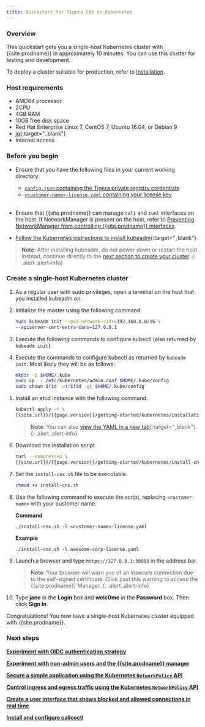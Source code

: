 ```yaml
---
title: Quickstart for Tigera CNX on Kubernetes
---
```



### Overview

This quickstart gets you a single-host Kubernetes cluster with {{site.prodname}}
in approximately 10 minutes. You can use this cluster for testing and development.

To deploy a cluster suitable for production, refer to [Installation](/{{page.version}}/getting-started/kubernetes/installation/).


### Host requirements

- AMD64 processor
- 2CPU
- 4GB RAM
- 10GB free disk space
- Red Hat Enterprise Linux 7, CentOS 7, Ubuntu 16.04, or Debian 9
- [jq](https://stedolan.github.io/jq/download/){:target="_blank"}
- Internet access


### Before you begin

- Ensure that you have the following files in your current working directory:
  - [`config.json` containing the Tigera private registry credentials](/{{page.version}}/getting-started/#obtain-the-private-registry-credentials)
  - [`<customer-name>-license.yaml` containing your license key](/{{page.version}}/getting-started/#obtain-a-license-key)
<br><br>

- Ensure that {{site.prodname}} can manage `cali` and `tunl` interfaces on the host.
  If NetworkManager is present on the host, refer to
  [Preventing NetworkManager from controlling {{site.prodname}} interfaces](../../usage/troubleshooting/#prevent-networkmanager-from-controlling-cnx-interfaces).

- [Follow the Kubernetes instructions to install kubeadm](https://kubernetes.io/docs/setup/independent/install-kubeadm/){:target="_blank"}.

> **Note**: After installing kubeadm, do not power down or restart
the host. Instead, continue directly to the
[next section to create your cluster](#create-a-single-host-kubernetes-cluster).
{: .alert .alert-info}

### Create a single-host Kubernetes cluster

1. As a regular user with sudo privileges, open a terminal on the host that
   you installed kubeadm on.

1. Initialize the master using the following command.

   ```bash
   sudo kubeadm init --pod-network-cidr=192.168.0.0/16 \
   --apiserver-cert-extra-sans=127.0.0.1
   ```

1. Execute the following commands to configure kubectl (also returned by
   `kubeadm init`).

1. Execute the commands to configure kubectl as returned by
   `kubeadm init`. Most likely they will be as follows:

   ```bash
   mkdir -p $HOME/.kube
   sudo cp -i /etc/kubernetes/admin.conf $HOME/.kube/config
   sudo chown $(id -u):$(id -g) $HOME/.kube/config
   ```
1. Install an etcd instance with the following command.

   ```bash
   kubectl apply -f \
   {{site.url}}/{{page.version}}/getting-started/kubernetes/installation/hosted/etcd.yaml
   ```

   > **Note**: You can also
   > [view the YAML in a new tab]({{site.url}}/{{page.version}}/getting-started/kubernetes/installation/hosted/etcd.yaml){:target="_blank"}.
   {: .alert .alert-info}

1. Download the installation script.

   ```bash
   curl --compressed \
   {{site.url}}/{{page.version}}/getting-started/kubernetes/install-cnx.sh -O
   ```

1. Set the `install-cnx.sh` file to be executable.

   ```bash
   chmod +x install-cnx.sh
   ```
1. Use the following command to execute the script, replacing `<customer-name>`
   with your customer name.

   **Command**
   ```
   ./install-cnx.sh -l <customer-name>-license.yaml
   ```

   **Example**
   ```
   ./install-cnx.sh -l awesome-corp-license.yaml
   ```

1. Launch a browser and type `https://127.0.0.1:30003` in the address bar.

   > **Note**: Your browser will warn you of an insecure connection due to
   > the self-signed certificate. Click past this warning to access the
   > {{site.prodname}} Manager.
   {: .alert .alert-info}

1. Type **jane** in the **Login** box and **welc0me** in the **Password** box.
   Then click **Sign In**.

Congratulations! You now have a single-host Kubernetes cluster
equipped with {{site.prodname}}.

### Next steps
**[Experiment with OIDC authentication strategy](/{{page.version}}/reference/cnx/authentication)**

**[Experiment with non-admin users and the {{site.prodname}} manager](/{{page.version}}/reference/cnx/rbac-tiered-policies)**

**[Secure a simple application using the Kubernetes `NetworkPolicy` API](tutorials/simple-policy)**

**[Control ingress and egress traffic using the Kubernetes `NetworkPolicy` API](tutorials/advanced-policy)**

**[Create a user interface that shows blocked and allowed connections in real time](tutorials/stars-policy/)**

**[Install and configure calicoctl](/{{page.version}}/usage/calicoctl/install)**
